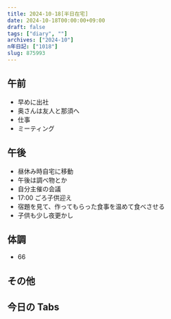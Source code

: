 ```yaml
---
title: 2024-10-18[半日在宅]
date: 2024-10-18T00:00:00+09:00
draft: false
tags: ["diary", ""]
archives: ["2024-10"]
n年日記: ["1018"]
slug: 875993
---
```


## 午前

- 早めに出社
- 奥さんは友人と那須へ
- 仕事
- ミーティング

## 午後

- 昼休み時自宅に移動
- 午後は調べ物とか
- 自分主催の会議
- 17:00 ごろ子供迎え
- 宿題を見て、作ってもらった食事を温めて食べさせる
- 子供も少し夜更かし

## 体調

- 66

## その他

## 今日の Tabs

